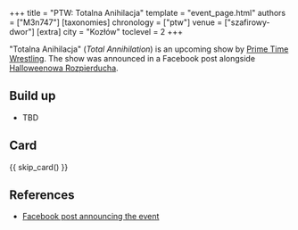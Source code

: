 +++
title = "PTW: Totalna Anihilacja"
template = "event_page.html"
authors = ["M3n747"]
[taxonomies]
chronology = ["ptw"]
venue = ["szafirowy-dwor"]
[extra]
city = "Kozłów"
toclevel = 2
+++

"Totalna Anihilacja" (_Total Annihilation_) is an upcoming show by [Prime Time Wrestling](@/o/ptw.md). The show was announced in a Facebook post alongside [Halloweenowa Rozpierducha](@/e/ptw/2025-10-25-ptw-halloweenowa-rozpierducha.md).

## Build up

* TBD

## Card

{{ skip_card() }}

## References

* [Facebook post announcing the event](https://www.facebook.com/photo/?fbid=827086732977304&set=a.136592405360077)
